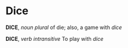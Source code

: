 # Dice

**DICE**, _noun_ _plural_ of die; also, a game with _dice_

**DICE**, _verb intransitive_ To play with _dice_